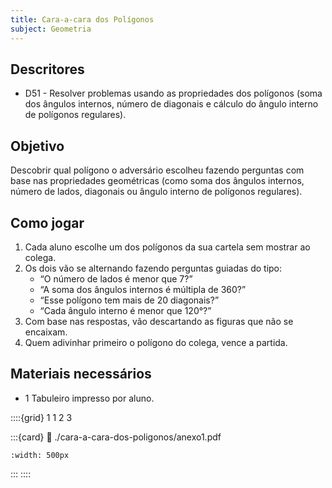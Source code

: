 ```yaml
---
title: Cara-a-cara dos Polígonos
subject: Geometria
---
```



## Descritores

* D51 - Resolver problemas usando as propriedades dos polígonos (soma dos ângulos internos, número de diagonais e cálculo do ângulo interno de polígonos regulares).

## Objetivo

Descobrir qual polígono o adversário escolheu fazendo perguntas com base nas propriedades geométricas (como soma dos ângulos internos, número de lados, diagonais ou ângulo interno de polígonos regulares).

## Como jogar

1. Cada aluno escolhe um dos polígonos da sua cartela sem mostrar ao colega.
2. Os dois vão se alternando fazendo perguntas guiadas do tipo:
   * “O número de lados é menor que 7?”
   * “A soma dos ângulos internos é múltipla de 360?”
   * “Esse polígono tem mais de 20 diagonais?”
   * “Cada ângulo interno é menor que 120°?”
3. Com base nas respostas, vão descartando as figuras que não se encaixam.
4. Quem adivinhar primeiro o polígono do colega, vence a partida.


## Materiais necessários

* 1 Tabuleiro impresso por aluno.

::::{grid} 1 1 2 3

:::{card}
:link: ./cara-a-cara-dos-poligonos/anexo1.pdf
```{image} ./cara-a-cara-dos-poligonos/anexo1.png
:width: 500px
```
:::
::::